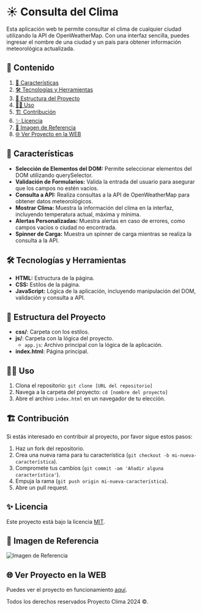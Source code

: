 # ☀️ Consulta del Clima

Esta aplicación web te permite consultar el clima de cualquier ciudad utilizando la API de OpenWeatherMap. Con una interfaz sencilla, puedes ingresar el nombre de una ciudad y un país para obtener información meteorológica actualizada.

## 🎯 Contenido

1. [📝 Características](#📝-características)
2. [🛠️ Tecnologías y Herramientas](#🛠️-tecnologías-y-herramientas)
3. [🚀 Estructura del Proyecto](#🚀-estructura-del-proyecto)
4. [🧑‍💻 Uso](#🧑‍💻-uso)
5. [🏗️ Contribución](#🏗️-contribución)
6. [✨ Licencia](#✨-licencia)
7. [🙈 Imagen de Referencia](#🙈-imagen-de-referencia)
8. [🌐 Ver Proyecto en la WEB](#🌐-ver-proyecto-en-la-web)

## 📝 Características

- **Selección de Elementos del DOM:** Permite seleccionar elementos del DOM utilizando querySelector.
- **Validación de Formularios:** Valida la entrada del usuario para asegurar que los campos no estén vacíos.
- **Consulta a API:** Realiza consultas a la API de OpenWeatherMap para obtener datos meteorológicos.
- **Mostrar Clima:** Muestra la información del clima en la interfaz, incluyendo temperatura actual, máxima y mínima.
- **Alertas Personalizadas:** Muestra alertas en caso de errores, como campos vacíos o ciudad no encontrada.
- **Spinner de Carga:** Muestra un spinner de carga mientras se realiza la consulta a la API.

## 🛠️ Tecnologías y Herramientas

- **HTML:** Estructura de la página.
- **CSS:** Estilos de la página.
- **JavaScript:** Lógica de la aplicación, incluyendo manipulación del DOM, validación y consulta a API.

## 🚀 Estructura del Proyecto

- **css/**: Carpeta con los estilos.
- **js/**: Carpeta con la lógica del proyecto.
  - `app.js`: Archivo principal con la lógica de la aplicación.
- **index.html**: Página principal.

## 🧑‍💻 Uso

1. Clona el repositorio: `git clone [URL del repositorio]`
2. Navega a la carpeta del proyecto: `cd [nombre del proyecto]`
3. Abre el archivo `index.html` en un navegador de tu elección.

## 🏗️ Contribución

Si estás interesado en contribuir al proyecto, por favor sigue estos pasos:

1. Haz un fork del repositorio.
2. Crea una nueva rama para tu característica (`git checkout -b mi-nueva-característica`).
3. Compromete tus cambios (`git commit -am 'Añadir alguna característica'`).
4. Empuja la rama (`git push origin mi-nueva-característica`).
5. Abre un pull request.

## ✨ Licencia

Este proyecto está bajo la licencia [MIT](https://opensource.org/licenses/MIT).

## 🙈 Imagen de Referencia

![Imagen de Referencia](https://i.postimg.cc/BvDqTdBv/Clima-js.png)

## 🌐 Ver Proyecto en la WEB

Puedes ver el proyecto en funcionamiento [aquí](https://jmatochepacual.github.io/Clima-Js/).

Todos los derechos reservados Proyecto Clima 2024 ©.

